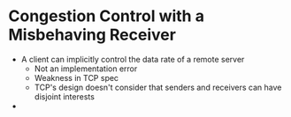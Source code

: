 # Congestion Control with a Misbehaving Receiver

- A client can implicitly control the data rate of a remote server
	- Not an implementation error
	- Weakness in TCP spec
	- TCP's design doesn't consider that senders and receivers can have disjoint interests
- 